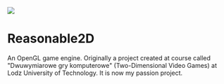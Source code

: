 [![](../../actions/workflows/cpp_cmake.yml/badge.svg)](../../actions)

# Reasonable2D

An OpenGL game engine. Originally a project created at course called "Dwuwymiarowe gry komputerowe" (Two-Dimensional Video Games) at Lodz University of Technology. It is now my passion project.
